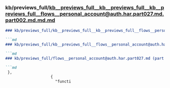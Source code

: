 ### kb/previews_full/kb__previews_full__kb__previews_full__kb__previews_full__flows__personal_account@auth.har.part027.md.part002.md.md.md

```md
### kb/previews_full/kb__previews_full__kb__previews_full__flows__personal_account@auth.har.part027.md.part002.md.md

```md
### kb/previews_full/kb__previews_full__flows__personal_account@auth.har.part027.md.part002.md

```md
### kb/previews_full/flows__personal_account@auth.har.part027.md (part 002)

```md
 },
                    {
                      "functi
```

```

```

```

```
